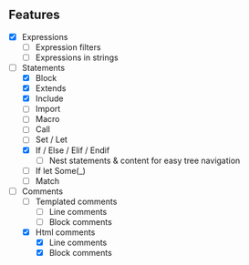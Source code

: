 ## Features
- [x] Expressions
    - [ ] Expression filters
    - [ ] Expressions in strings
- [ ] Statements
    - [x] Block
    - [x] Extends
    - [x] Include
    - [ ] Import
    - [ ] Macro
    - [ ] Call
    - [ ] Set / Let
    - [x] If / Else / Elif / Endif
        - [ ] Nest statements & content for easy tree navigation
    - [ ] If let Some(_)
    - [ ] Match
- [ ] Comments
    - [ ] Templated comments
        - [ ] Line comments
        - [ ] Block comments
    - [x] Html comments
        - [x] Line comments
        - [x] Block comments
